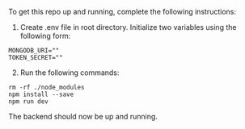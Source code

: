 To get this repo up and running, complete the following instructions:

1. Create .env file in root directory. Initialize two variables using the following form:

```
MONGODB_URI="" 
TOKEN_SECRET=""
```

2. Run the following commands:

```
rm -rf ./node_modules 
npm install --save 
npm run dev
```

The backend should now be up and running.

